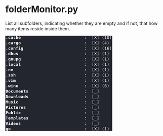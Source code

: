 # folderMonitor.py

List all subfolders, indicating whether they are empty and if not, that how many items reside inside them.

![](pic.png)
